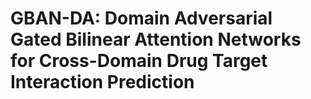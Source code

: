 # GBAN-DA: Domain Adversarial Gated Bilinear Attention Networks for Cross-Domain Drug Target Interaction Prediction
